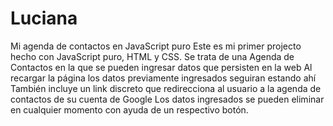 # Luciana
Mi agenda de contactos en JavaScript puro
Este es mi primer projecto hecho con JavaScript puro, HTML y CSS.
Se trata de una Agenda de Contactos en la que se pueden ingresar datos que persisten en la web
Al recargar la página los datos previamente ingresados seguiran estando ahí
También incluye un link discreto que redirecciona al usuario a la agenda de contactos de su cuenta de Google
Los datos ingresados se pueden eliminar en cualquier momento con ayuda de un respectivo botón.
